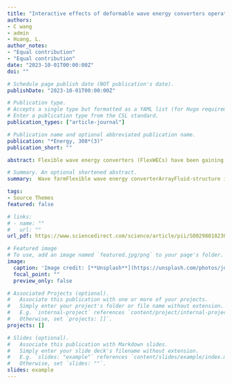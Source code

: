 ```yaml
---
title: "Interactive effects of deformable wave energy converters operating in close proximity"
authors:
- C wang
- admin
- Huang, L.
author_notes:
- "Equal contribution"
- "Equal contribution"
date: "2023-10-01T00:00:00Z"
doi: ""

# Schedule page publish date (NOT publication's date).
publishDate: "2023-10-01T00:00:00Z"

# Publication type.
# Accepts a single type but formatted as a YAML list (for Hugo requirements).
# Enter a publication type from the CSL standard.
publication_types: ["article-journal"]

# Publication name and optional abbreviated publication name.
publication: "*Energy, 308*(3)"
publication_short: ""

abstract: Flexible wave energy converters (FlexWECs) have been gaining increasing research and industrial interest as their deformable nature can potentially remedy the structural issues that limit the development of rigid WECs. To maximise the usage of space and infrastructure and improve energy efficiency, FlexWECs are normally deployed in close proximity, where the wave interaction with one device can influence others, signifying the opportunity to obtain energy efficiency enhancement from the interactions. To investigate the power capture performance of a FlexWEC array, this study employed a validated three-dimensional high-fidelity computational method to simulate the wave interaction with three FlexWECs in various array arrangements including power-take off. 

# Summary. An optional shortened abstract.
summary:  Wave farmFlexible wave energy converterArrayFluid-structure interactionComputational fluid dynamicsMultiple deformable structures in waves

tags:
- Source Themes
featured: false

# links:
# - name: ""
#   url: ""
url_pdf: https://www.sciencedirect.com/science/article/pii/S0029801823030020

# Featured image
# To use, add an image named `featured.jpg/png` to your page's folder. 
image:
  caption: 'Image credit: [**Unsplash**](https://unsplash.com/photos/jdD8gXaTZsc)'
  focal_point: ""
  preview_only: false

# Associated Projects (optional).
#   Associate this publication with one or more of your projects.
#   Simply enter your project's folder or file name without extension.
#   E.g. `internal-project` references `content/project/internal-project/index.md`.
#   Otherwise, set `projects: []`.
projects: []

# Slides (optional).
#   Associate this publication with Markdown slides.
#   Simply enter your slide deck's filename without extension.
#   E.g. `slides: "example"` references `content/slides/example/index.md`.
#   Otherwise, set `slides: ""`.
slides: example
---
```


<!-- {{% callout note %}}
Click the *Cite* button above to demo the feature to enable visitors to import publication metadata into their reference management software.
{{% /callout %}}

{{% callout note %}}
Create your slides in Markdown - click the *Slides* button to check out the example.
{{% /callout %}}

Add the publication's **full text** or **supplementary notes** here. You can use rich formatting such as including [code, math, and images](https://docs.hugoblox.com/content/writing-markdown-latex/). -->
